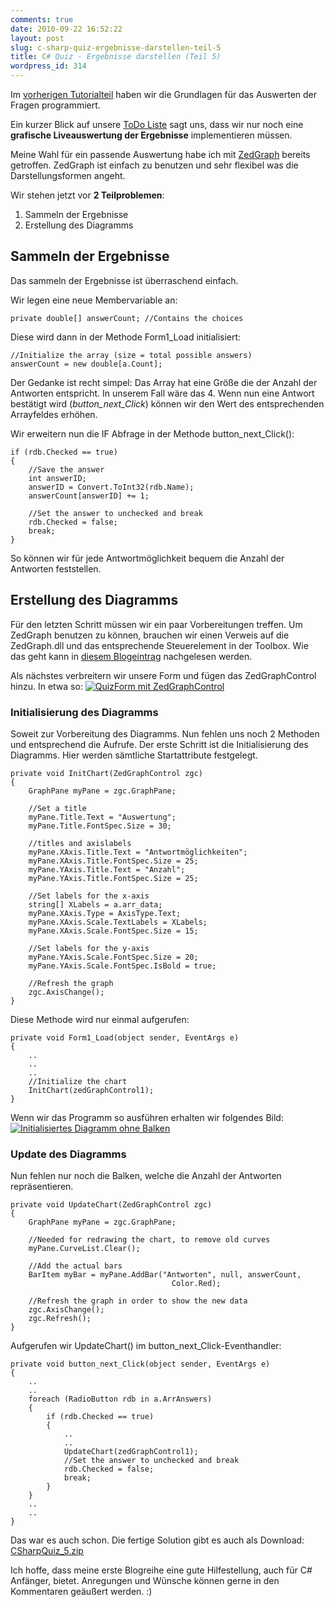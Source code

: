 ```yaml
---
comments: true
date: 2010-09-22 16:52:22
layout: post
slug: c-sharp-quiz-ergebnisse-darstellen-teil-5
title: C# Quiz - Ergebnisse darstellen (Teil 5)
wordpress_id: 314
---
```


Im [vorherigen Tutorialteil](http://blog.phansch.de/2010/09/c-sharp-quiz-antworten-darstellen-teil-4/) haben wir die Grundlagen für das Auswerten der Fragen programmiert.

Ein kurzer Blick auf unsere [ToDo Liste](http://blog.phansch.de/2010/07/c-sharp-quiz-planung-teil-1/) sagt uns, dass wir nur noch eine **grafische Liveauswertung der Ergebnisse** implementieren müssen.

Meine Wahl für ein passende Auswertung habe ich mit [ZedGraph](http://blog.phansch.de/2010/09/c-sharp-diagramme-und-graphen-mit-zedgraph/) bereits getroffen. ZedGraph ist einfach zu benutzen und sehr flexibel was die Darstellungsformen angeht.

Wir stehen jetzt vor **2 Teilproblemen**:

	
  1. Sammeln der Ergebnisse
  2. Erstellung des Diagramms

## Sammeln der Ergebnisse


Das sammeln der Ergebnisse ist überraschend einfach.

Wir legen eine neue Membervariable an:
    
    private double[] answerCount; //Contains the choices


Diese wird dann in der Methode Form1_Load initialisiert:


    
    
    //Initialize the array (size = total possible answers)
    answerCount = new double[a.Count];



Der Gedanke ist recht simpel:
Das Array hat eine Größe die der Anzahl der Antworten entspricht. In unserem Fall wäre das 4.
Wenn nun eine Antwort bestätigt wird (_button_next_Click_) können wir den Wert des entsprechenden Arrayfeldes erhöhen.

Wir erweitern nun die IF Abfrage in der Methode button_next_Click():

    
    
    if (rdb.Checked == true)
    {
        //Save the answer
        int answerID;
        answerID = Convert.ToInt32(rdb.Name);
        answerCount[answerID] += 1;

        //Set the answer to unchecked and break
        rdb.Checked = false;
        break;
    }


So können wir für jede Antwortmöglichkeit bequem die Anzahl der Antworten feststellen.



## Erstellung des Diagramms


Für den letzten Schritt müssen wir ein paar Vorbereitungen treffen.
Um ZedGraph benutzen zu können, brauchen wir einen Verweis auf die ZedGraph.dll und das entsprechende Steuerelement in der Toolbox.
Wie das geht kann in [diesem Blogeintrag](http://blog.phansch.de/2010/09/c-sharp-diagramme-und-graphen-mit-zedgraph/) nachgelesen werden.

Als nächstes verbreitern wir unsere Form und fügen das ZedGraphControl hinzu.
In etwa so:
[![QuizForm mit ZedGraphControl](http://wpimages.phansch.de/2010/06/quiz_teil5_1-300x126.png)](http://wpimages.phansch.de/2010/06/quiz_teil5_1.png)



### Initialisierung des Diagramms


Soweit zur Vorbereitung des Diagramms. Nun fehlen uns noch 2 Methoden und entsprechend die Aufrufe.
Der erste Schritt ist die Initialisierung des Diagramms. Hier werden sämtliche Startattribute festgelegt.

    
    
    private void InitChart(ZedGraphControl zgc)
    {
        GraphPane myPane = zgc.GraphPane;

        //Set a title
        myPane.Title.Text = "Auswertung";
        myPane.Title.FontSpec.Size = 30;

        //titles and axislabels
        myPane.XAxis.Title.Text = "Antwortmöglichkeiten";
        myPane.XAxis.Title.FontSpec.Size = 25;
        myPane.YAxis.Title.Text = "Anzahl";
        myPane.YAxis.Title.FontSpec.Size = 25;

        //Set labels for the x-axis
        string[] XLabels = a.arr_data;
        myPane.XAxis.Type = AxisType.Text;
        myPane.XAxis.Scale.TextLabels = XLabels;
        myPane.XAxis.Scale.FontSpec.Size = 15;

        //Set labels for the y-axis
        myPane.YAxis.Scale.FontSpec.Size = 20;
        myPane.YAxis.Scale.FontSpec.IsBold = true;

        //Refresh the graph
        zgc.AxisChange();
    }


Diese Methode wird nur einmal aufgerufen:

    private void Form1_Load(object sender, EventArgs e)
    {
        ..
        ..
        ..
        //Initialize the chart
        InitChart(zedGraphControl1);
    }

Wenn wir das Programm so ausführen erhalten wir folgendes Bild:
[![Initialisiertes Diagramm ohne Balken](http://wpimages.phansch.de/2010/06/quiz_teil5_2-300x124.png)](http://wpimages.phansch.de/2010/06/quiz_teil5_2.png)


### Update des Diagramms


Nun fehlen nur noch die Balken, welche die Anzahl der Antworten repräsentieren.
    
    private void UpdateChart(ZedGraphControl zgc)
    {
        GraphPane myPane = zgc.GraphPane;
    
        //Needed for redrawing the chart, to remove old curves
        myPane.CurveList.Clear();
    
        //Add the actual bars
        BarItem myBar = myPane.AddBar("Antworten", null, answerCount,
                                        Color.Red);
    
        //Refresh the graph in order to show the new data
        zgc.AxisChange();
        zgc.Refresh();
    }


Aufgerufen wir UpdateChart() im button_next_Click-Eventhandler:

    
    
    private void button_next_Click(object sender, EventArgs e)
    {
        ..
        ..
        foreach (RadioButton rdb in a.ArrAnswers)
        {
            if (rdb.Checked == true)
            {
                ..
                ..
                UpdateChart(zedGraphControl1);
                //Set the answer to unchecked and break
                rdb.Checked = false;
                break;
            }
        }
        ..
        ..
    }



Das war es auch schon. Die fertige Solution gibt es auch als Download: [CSharpQuiz_5.zip](http://wpimages.phansch.de/2010/06/CSharpQuiz_5.zip)

Ich hoffe, dass meine erste Blogreihe eine gute Hilfestellung, auch für C# Anfänger, bietet.
Anregungen und Wünsche können gerne in den Kommentaren geäußert werden. :)
